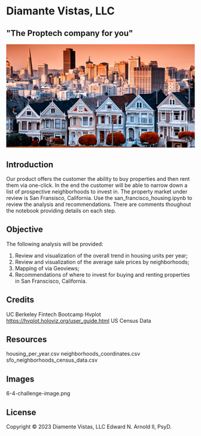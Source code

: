 # Diamante Vistas, LLC 
## "The Proptech company for you"
![Image of San Francisco Homes](Images/6-4-challenge-image.png)

## Introduction
Our product offers the customer the ability to buy properties and then rent them via one-click. In the end the customer will be able to narrow down a list of prospective neighborhoods to invest in. The property market under review is San Fransisco, California. Use the san_francisco_housing.ipynb to review the analysis and recommendations. There are comments thoughout the notebook providing details on each step.

## Objective
The following analysis will be provided:
  1. Review and visualization of the overall trend in housing units per year;
  2. Review and visualization of the average sale prices by neighborhoods;
  3. Mapping of via Geoviews;
  4. Recommendations of where to invest for buying and renting properties in San Franscisco, California.

## Credits
  UC Berkeley Fintech Bootcamp
  Hvplot https://hvplot.holoviz.org/user_guide.html
  US Census Data 

## Resources
  housing_per_year.csv
  neighborhoods_coordinates.csv
  sfo_neighborhoods_census_data.csv

## Images
  6-4-challenge-image.png

## License
Copyright © 2023 Diamente Vistas, LLC
Edward N. Arnold II, PsyD.
